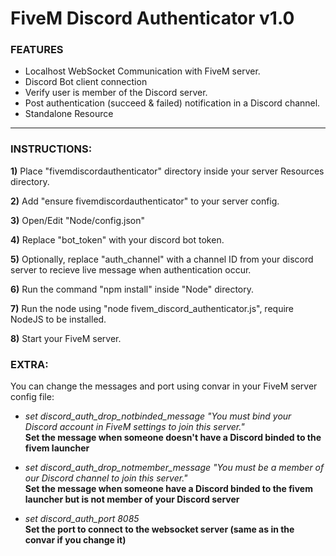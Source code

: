 # FiveM Discord Authenticator v1.0
   
### FEATURES
- Localhost WebSocket Communication with FiveM server.
- Discord Bot client connection
- Verify user is member of the Discord server.
- Post authentication (succeed & failed) notification in a Discord channel.
- Standalone Resource
   
---
   
### INSTRUCTIONS:
   
   **1)** Place "fivemdiscordauthenticator" directory inside your server Resources directory.
   
   **2)** Add "ensure fivemdiscordauthenticator" to your server config.
   
   **3)** Open/Edit "Node/config.json"
   
   **4)** Replace "bot_token" with your discord bot token.
   
   **5)** Optionally, replace "auth_channel" with a channel ID from your discord server to recieve live message when authentication occur.
   
   **6)** Run the command "npm install" inside "Node" directory.
   
   **7)** Run the node using "node fivem_discord_authenticator.js", require NodeJS to be installed.
   
   **8)** Start your FiveM server.
   
   
### EXTRA:

You can change the messages and port using convar in your FiveM server config file:
   
- *set discord_auth_drop_notbinded_message "You must bind your Discord account in FiveM settings to join this server."*  
**Set the message when someone doesn't have a Discord binded to the fivem launcher**

- *set discord_auth_drop_notmember_message "You must be a member of our Discord channel to join this server."*  
**Set the message when someone have a Discord binded to the fivem launcher but is not member of your Discord server**

- *set discord_auth_port 8085*  
**Set the port to connect to the websocket server (same as in the convar if you change it)**
   
